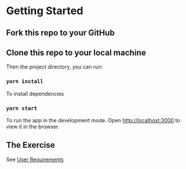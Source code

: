 # Getting Started 

## Fork this repo to your GitHub

## Clone this repo to your local machine

Then the project directory, you can run:

### `yarn install`

To install dependencies

### `yarn start`

To run the app in the development mode.
Open [http://localhost:3000](http://localhost:3000) to view it in the browser.

## The Exercise

See [User Requirements](./UserRequirements/UserRequirements)


